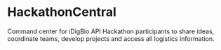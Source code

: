 # HackathonCentral
Command center for iDigBio API Hackathon participants to share ideas, coordinate teams, develop projects and access all logistics information.
